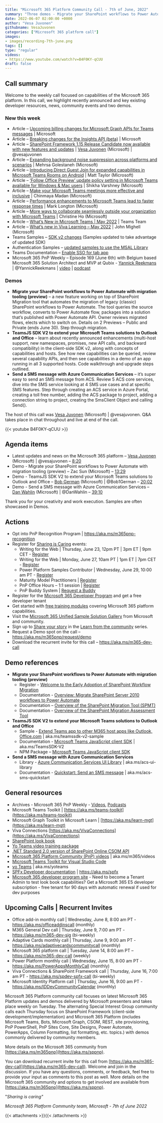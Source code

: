```yaml
---
title: "Microsoft 365 Platform Community Call - 7th of June, 2022"
summary: "Three demos - Migrate your SharePoint workflows to Power Automate with migration tooling (preview), TeamsJS SDK V2 to extend your Microsoft Teams solutions to Outlook and Office, and Send a SMS message with Azure Communication Services. New articles, updated samples."
date: 2022-06-07 02:00:00 +0000
author: "Vesa Juvonen"
githubname: VesaJuvonen
categories: ["Microsoft 365 platform call"]
images:
- images/recording-7th-june.png
tags: []
type: "regular"
videos:
- https://www.youtube.com/watch?v=B4F0KY-qCUU
draft: false
---
```


## Call summary

Welcome to the weekly call focused on capabilities of the Microsoft 365 platform.  In this call, we highlight recently announced and key existing developer resources, news, community events and two demos.

### New this week

* Article – [Upcoming billing changes for Microsoft Graph APIs for Teams messages](https://devblogs.microsoft.com/microsoft365dev/upcoming-billing-changes-for-microsoft-graph-apis-for-teams-messages/) \| Microsoft
* Article – [Breaking changes for the Insights API (beta)](https://devblogs.microsoft.com/microsoft365dev/breaking-changes-for-the-insights-api-beta/) \| Microsoft
* Article – [SharePoint Framework 1.15 Release Candidate now available with new features and updates](https://devblogs.microsoft.com/microsoft365dev/sharepoint-framework-1-15-release-candidate-new-features-for-viva-connections-microsoft-teams-and-sharepoint/) \| [Vesa Juvonen](https://twitter.com/vesajuvonen) (Microsoft) \| @vesajuvonen
* Article – [Expanding background noise suppression across platforms and scenarios](https://techcommunity.microsoft.com/t5/microsoft-teams-blog/expanding-background-noise-suppression-across-platforms-and/ba-p/3300366) \| Mehrsa Golestaneh (Microsoft)
* Article – [Introducing Direct Guest Join for expanded capabilities in Microsoft Teams Rooms on Android](https://techcommunity.microsoft.com/t5/microsoft-teams-blog/introducing-direct-guest-join-for-expanded-capabilities-in/ba-p/3467078) \| Matt Taylor (Microsoft)
* Article – [‘Follow Office Preview’ update policy setting in Microsoft Teams available for Windows & Mac users](https://techcommunity.microsoft.com/t5/microsoft-teams-blog/follow-office-preview-update-policy-setting-in-microsoft-teams/ba-p/3466821) \| Shikha Varshney (Microsoft)
* Article – [Make your Microsoft Teams meetings more effective and inclusive](https://techcommunity.microsoft.com/t5/microsoft-teams-blog/make-your-microsoft-teams-meetings-more-effective-and-inclusive/ba-p/3423688) \| Chinmaya Madan (Microsoft)
* Article – [Performance enhancements to Microsoft Teams lead to faster response times](https://techcommunity.microsoft.com/t5/microsoft-teams-blog/performance-enhancements-to-microsoft-teams-lead-to-faster/ba-p/3460419) \| Mark Longton (Microsoft)
* Article – [More ways to collaborate seamlessly outside your organization with Microsoft Teams](https://techcommunity.microsoft.com/t5/microsoft-teams-blog/more-ways-to-collaborate-seamlessly-outside-your-organization/ba-p/3452686) \| Christine Ho (Microsoft)
* Article – [What’s New in Microsoft Teams \| May 2022](https://techcommunity.microsoft.com/t5/microsoft-teams-blog/what-s-new-in-microsoft-teams-may-2022/ba-p/3440546) \| Teams Team
* Article – [What’s new in Viva Learning – May 2022](https://techcommunity.microsoft.com/t5/microsoft-viva-blog/what-s-new-in-viva-learning-may-2022/ba-p/3435796) \| John Mighell (Microsoft)
* Teams Samples – [SDK v2 changes](https://github.com/OfficeDev/Microsoft-Teams-Samples/tree/main/samples) (Samples updated to take advantage of updated SDK)
* Authentication Samples – [updated samples to use the MSAL Library](https://github.com/OfficeDev/Microsoft-Teams-Samples/tree/main/samples)
* Teams Documentation – [Enable SSO for tab app](https://learn.microsoft.com/microsoftteams/platform/tabs/how-to/authentication/tab-sso-overview)
* Microsoft 365 PnP Weekly – Episode 169 (June 6th) with Belgium based Microsoft 365 Solution Architect and MVP at Qubix - [Yannick Reekmans](https://twitter.com/YannickReekmans) \| @YannickReekmans \| [video](https://pnp.github.io/blog/microsoft-365-pnp-weekly/episode-169/) \| [podcast](https://www.podbean.com/media/share/pb-uvjxj-1244047)

### Demos

* **Migrate your SharePoint workflows to Power Automate with migration tooling (preview)** – a new feature working on top of SharePoint Migration tool that automates the migration of legacy (classic) SharePoint workflows to Power Automate. The tool queries the source workflow, converts to Power Automate flow, packages into a solution that’s published with Power Automate API. Owner reviews migrated flows, elects which to switch on. Details on 2 Previews – Public and Private (ends June 30). Step through migration.
* **TeamsJS SDK V2 to extend your Microsoft Teams solutions to Outlook and Office** – learn about recently announced enhancements (multi-host support, new namespaces, promises, new API calls, and backward compatibility) in the client-side SDK v2, along with concepts of capabilities and hosts. See how new capabilities can be queried, review several capability APIs, and then see capabilities in a demo of an app running in all 3 supported hosts. Code walkthrough and upgrade steps outlined.
* **Send a SMS message with Azure Communication Services** – it’s super easy to send an SMS message from ACS. Review 5 ACS core services, dive into the SMS service looking at 4 SMS use cases and at specific SMS features. Step through creating an ACS service in Azure Portal, creating a toll free number, adding the ACS package to project, adding a connection string to project, creating the SmsClient Object and calling Send().

The host of this call was [Vesa Juvonen](https://twitter.com/vesajuvonen) (Microsoft) \| @vesajuvonen. Q&A takes place in chat throughout and live at end of the call.

{{< youtube B4F0KY-qCUU >}}

## Agenda items

* Latest updates and news on the Microsoft 365 platform – [Vesa Juvonen](https://twitter.com/vesajuvonen) (Microsoft) \| @vesajuvonen – [8:20](https://youtu.be/B4F0KY-qCUU?t=500)
* Demo - Migrate your SharePoint workflows to Power Automate with migration tooling (preview) – Zac Sun (Microsoft) – [13:29](https://youtu.be/B4F0KY-qCUU?t=809)
* Demo - TeamsJS SDK V2 to extend your Microsoft Teams solutions to Outlook and Office – [Bob German](https://twitter.com/Bob1German) (Microsoft) \| @Bob1German – [20:02](https://youtu.be/B4F0KY-qCUU?t=1202)
* Demo - Send a SMS message with Azure Communication Services – [Dan Wahlin](https://twitter.com/DanWahlin) (Microsoft) \| @DanWahlin – [39:10](https://youtu.be/B4F0KY-qCUU?t=2350)

Thank you for your creativity and work execution. Samples are often showcased in Demos.

## Actions

* Opt into PnP Recognition Program \| <https://aka.ms/m365pnp-recognition>
* Register for [Sharing is Caring](https://pnp.github.io/sharing-is-caring/) events:
    * Writing for the Web \| Thursday, June 23, 12pm PT \| 3pm ET \| 9pm CET - [Register](https://forms.microsoft.com/pages/responsepage.aspx?id=KtIy2vgLW0SOgZbwvQuRaXDXyCl9DkBHq4A2OG7uLpdUQkYwOVhZTkg3Rk9TVUI3NlA4R0Y0RTFSTy4u)
    * Writing for the Web \| Monday, June 27, 10am PT \| 1pm ET \| 7pm CET - [Register](https://forms.microsoft.com/pages/responsepage.aspx?id=KtIy2vgLW0SOgZbwvQuRaXDXyCl9DkBHq4A2OG7uLpdUQkYwOVhZTkg3Rk9TVUI3NlA4R0Y0RTFSTy4u)
    * Power Platform Samples Contributor \| Wednesday, June 29, 10:00 am PT - [Register](https://forms.microsoft.com/pages/responsepage.aspx?id=KtIy2vgLW0SOgZbwvQuRaXDXyCl9DkBHq4A2OG7uLpdUN09VTVU2QzRLNE0yVERQMklHSDBMUTJGWC4u)
    * Maturity Model Practitioners \| [Register](https://aka.ms/mm4m365)
    * PnP Office Hours – 1:1 session \| [Register](https://outlook.office365.com/owa/calendar/PnPSharingisCaring@warner.digital/bookings/)
    * PnP Buddy System \| [Request a Buddy](https://forms.office.com/Pages/ResponsePage.aspx?id=KtIy2vgLW0SOgZbwvQuRaXDXyCl9DkBHq4A2OG7uLpdUMjRRUVg4NElZUUJLTEY1TVVSVDJFRFpLRS4u)
* Register for the [Microsoft 365 Developer Program](https://aka.ms/m365/devprogram) and get a free developer tenant
* Get started with [free training modules](https://aka.ms/m365/dev/learn) covering Microsoft 365 platform capabilities.
* Visit the [Microsoft 365 Unified Sample Solution Gallery](https://adoption.microsoft.com/sample-solution-gallery) from Microsoft and community.
* Sign up to [Share your story](https://aka.ms/share-your-story) in the [Learn from the community](https://aka.ms/LearnFromTheCommunity/ThisWeek) series.
* Request a Demo spot on the call – <https://aka.ms/m365pnp/request/demo>
* Download the recurrent invite for this call – <https://aka.ms/m365-dev-call>

## Demo references

* **Migrate your SharePoint workflows to Power Automate with migration tooling (preview)**
    * Register - [Welcome to the Early Adoption of SharePoint Workflow Migration](https://forms.office.com/r/SX9VBNFJbX)
    * Documentation - [Overview: Migrate SharePoint Server 2010 workflows to Power Automate](https://learn.microsoft.com/sharepointmigration/spmt-workflow-overview)
    * Documentation – [Overview of the SharePoint Migration Tool (SPMT)](https://learn.microsoft.com/sharepointmigration/introducing-the-sharepoint-migration-tool)
    * Documentation - [Overview of the SharePoint Migration Assessment Tool](https://learn.microsoft.com/sharepointmigration/overview-of-the-sharepoint-migration-assessment-tool)
* **TeamsJS SDK V2 to extend your Microsoft Teams solutions to Outlook and Office**
    * Sample - [Extend Teams app to other M365 host apps like Outlook, Office.com](https://github.com/OfficeDev/m365-msteams-northwind-app-samples/tree/main/experimental/ExtendTeamsforM365) \| aka.ms/teamssdk-v2-sample
    * Documentation - [Microsoft Teams JavaScript client SDK](https://learn.microsoft.com/javascript/api/overview/msteams-client) \| aka.ms/TeamsSDK-V2
    * NPM Package – [Microsoft Teams JavaScript client SDK](https://www.npmjs.com/package/@microsoft/teams-js/)
* **Send a SMS message with Azure Communication Services**
    * Library - [Azure Communication Services UI Library](https://azure.github.io/communication-ui-library/?path=/docs/overview--page) \| aka.ms/acs-ui-library
    * Documentation - [Quickstart: Send an SMS message](https://learn.microsoft.com/azure/communication-services/quickstarts/sms/send) \| aka.ms/acs-sms-quickstart

## General resources

* Archives - Microsoft 365 PnP Weekly - [Videos](https://www.youtube.com/playlist?list=PLR9nK3mnD-OVYI-St_CBiFfuL4CZbBpkC), [Podcasts](https://pnpweekly.podbean.com/)
* Microsoft Teams Toolkit | [https://aka.ms/teams-toolkit](https://aka.ms/teams-toolkit)
* Microsoft Graph Toolkit in Microsoft Learn | [https://aka.ms/learn-mgt](https://aka.ms/learn-mgt)
* Viva Connections [https://aka.ms/VivaConnections](https://aka.ms/VivaConnections)
* [SharePoint look book](https://lookbook.microsoft.com/?WT.mc_id=m365-24198-cxa)
* [Yo Teams video training package](https://aka.ms/yoteams-training)
* [.NET Standard 2.0 version of SharePoint Online CSOM API](https://developer.microsoft.com/microsoft-365/blogs/net-standard-version-of-sharepoint-online-csom-apis?WT.mc_id=m365-24198-cxa)
* [Microsoft 365 Platform Community (PnP) videos](https://aka.ms/m365/videos) | aka.ms/m365/videos
* [Microsoft Teams Toolkit for Visual Studio Code](https://marketplace.visualstudio.com/items?itemName=TeamsDevApp.ms-teams-vscode-extension)
* [yo Teams](https://aka.ms/yoteams) | aka.ms/yoteams
* [SPFx Developer documentation](https://aka.ms/spfx) | <https://aka.ms/spfx>
* [Microsoft 365 developer program site](https://developer.microsoft.com/office/dev-program?WT.mc_id=m365-24198-cxa) - Need to become a Tenant Admin to test look book capabilities? Get a Microsoft 365 E5 developer subscription - free tenant for 90 days with automatic renewal if used for dev purposes

## Upcoming Calls | Recurrent Invites

* Office add-in monthly call \| Wednesday, June 8, 8:00 am PT - <https://aka.ms/officeaddinscall> (monthly)
* M365 General Dev call \| Thursday, June 9, 7:00 am PT - <https://aka.ms/m365-dev-sig> (bi-weekly)
* Adaptive Cards monthly call \| Thursday, June 9, 9:00 am PT - <https://aka.ms/adaptivecardscommunitycall> (monthly)
* Microsoft 365 platform call \| Tuesday, June 14, 8:00 am PT – <https://aka.ms/m365-dev-call> (weekly)
* Power Platform monthly call \| Wednesday, June 15, 8:00 am PT - <https://aka.ms/PowerAppsMonthlyCall> (monthly)
* Viva Connections & SharePoint Framework call \| Thursday, June 16, 7:00 am PT - <https://aka.ms/spdev-spfx-call> (bi-weekly)
* Microsoft Identity Platform call \| Thursday, June 16, 9:00 am PT - <https://aka.ms/IDDevCommunityCalendar> (monthly)

Microsoft 365 Platform community call focuses on latest Microsoft 365 Platform updates and demos delivered by Microsoft presenters and takes place weekly on Tuesday.  The alternating Special Interest Group community calls each Thursday focus on SharePoint Framework (client-side development/implementation) and Microsoft 365 Platform (includes Microsoft Teams, Bots, Microsoft Graph, CSOM, REST, site provisioning, PnP PowerShell, PnP Sites Core, Site Designs, Power Automate, PowerApps, Column Formatting, list formatting, etc. topics.) with demos commonly delivered by community members.

More details on the Microsoft 365 community from [https://aka.ms/m365pnp](https://aka.ms/sppnp).

You can download recurrent invite for this call from [https://aka.ms/m365-dev-call](https://aka.ms/m365-dev-call).  Welcome and join in the discussion. If you have any questions, comments, or feedback, feel free to provide your input as comments to this post as well. More details on the Microsoft 365 community and options to get involved are available from [https://aka.ms/m365pnp](https://aka.ms/sppnp).


&quot;_Sharing is caring&quot;_

_Microsoft 365 Platform Community team, Microsoft - 7th of June 2022_

{{< attachments >}}{{< /attachments >}}
